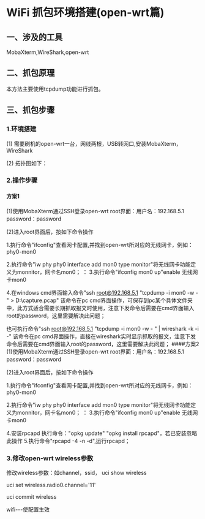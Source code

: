 # WiFi 抓包环境搭建(open-wrt篇)
## 一、涉及的工具
MobaXterm,WireShark,open-wrt
## 二、抓包原理
本方法主要使用tcpdump功能进行抓包。
## 三、抓包步骤
### 1.环境搭建
(1) 需要刷机的open-wrt一台，网线两根，USB转网口,安装MobaXterm，WireShark  

(2) 拓扑图如下：
### 2.操作步骤
#### 方案1
(1)使用MobaXterm通过SSH登录open-wrt root界面：用户名：192.168.5.1 password：password

(2)进入root界面后，按如下命令操作

1.执行命令"ifconfig"查看网卡配置,并找到open-wrt所对应的无线网卡，例如：phy0-mon0 

2.执行命令"iw phy phy0 interface add mon0 type monitor"将无线网卡功能定义为monnitor，网卡名mon0；
：
3.执行命令"ifconfig mon0 up"enable 无线网卡mon0

4.在windows cmd界面输入命令"ssh root@192.168.5.1 "tcpdump -i mon0 -w - " > D:\capture.pcap"  该命令在pc cmd界面操作，可保存到pc某个具体文件夹中，此方式适合需要长期抓取报文时使用，注意下发命令后需要在cmd界面输入root的password，这里需要解决此问题；

  也可执行命令"ssh root@192.168.5.1 "tcpdump -i mon0 -w - " | wireshark -k -i -"   该命令在pc cmd界面操作，直接在wireshark实时显示抓取的报文，注意下发命令后需要在cmd界面输入root的password，这里需要解决此问题；
####方案2
(1)使用MobaXterm通过SSH登录open-wrt root界面：用户名：192.168.5.1 password：password

(2)进入root界面后，按如下命令操作

1.执行命令"ifconfig"查看网卡配置,并找到open-wrt所对应的无线网卡，例如：phy0-mon0 

2.执行命令"iw phy phy0 interface add mon0 type monitor"将无线网卡功能定义为monnitor，网卡名mon0；
：
3.执行命令"ifconfig mon0 up"enable 无线网卡mon0

4.安装rpcapd 
执行命令："opkg update" "opkg install rpcapd"，若已安装忽略此操作
5.执行命令"rpcapd -4 -n -d",运行rpcapd；

### 3.修改open-wrt wireless参数
修改wireless参数：如channel，ssid，
uci show wireless

uci set wireless.radio0.channel='11'

uci commit wireless

wifi---使配置生效
